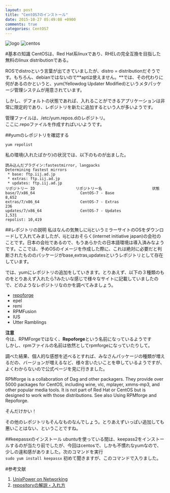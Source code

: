 ```yaml
---
layout: post
title: "CentOS7のインストール"
date: 2015-10-27 05:49:08 +0900
comments: true
categories: CentOS7
---
```

![logo](http://mireiasangalo.com/wp-content/uploads/2013/09/centos-splash.png)
![centos](/images/centos7.png)

#基本の知識
CentOSは、Red Hat系linuxであり、RHELの完全互換を目指した無料のlinux distributionである。  
  
ROSでdistroという言葉が出てきていましたが、distro = distributionだそうです。もちろん、debianではないので**aptは使えません。**では、その代わりに何があるのかというと、yum(Yellowdog Updater Modified)というメタパッケージ管理システムが用意されています。  
  
しかし、デフォルトの状態であれば、入れることができるアプリケーションは非常に限定的であり、レポジトリを新たに追加するという人が多いようです。  
  
管理ファイルは、/etc/yum.repos.dのレポジトリ。  
ここに.repoファイルを作成すればいいようです。  

##yumのレポジトリを確認する

`
yum repolist
`
  
私の環境(入れたばかり)の状況では、以下のものが出ました。
```
読み込んだプラグイン:fastestmirror, langpacks
Determining fastest mirrors
 * base: ftp.iij.ad.jp
 * extras: ftp.iij.ad.jp
 * updates: ftp.iij.ad.jp
リポジトリー ID                  リポジトリー名                      状態
base/7/x86_64                    CentOS-7 - Base                     8,652
extras/7/x86_64                  CentOS-7 - Extras                     236
updates/7/x86_64                 CentOS-7 - Updates                  1,531
repolist: 10,419
```

##レポジトリの説明
私はなんの気無しにiijというミラーサイトのOSをダウンロードして入れてみましたが、iijとはおそらく(internet initiative japan)の会社のことです。日本の会社であるので、もうあらかたの日本語環境は導入済みなようです。ここでは、予めOSのイメージを作成した際に、これは絶対に必要だと判断されたもののパッケージがbase,extras,updatesというレポジトリとして存在しています。  

では、yumにレポジトリの追加をしていきます。とりあえず、以下の３種類のものをとりあえず入れたら?みたいな感じで様々なサイトに記載していましたので、どのようなレポジトリなのかを調べてみましょう。  

- [repoforge](https://wiki.centos.org/AdditionalResources/Repositories/RPMForge)  
- epel  
- remi  
- RPMFusion  
- IUS  
- Utter Ramblings  

**注意**  
今は、RPMForgeではなく、**Repoforge**という名前になっているようです  
しかし、rpmファイルの名前は依然としてrpmforgeになっていたりして。

調べた結果、個人的な感想を述べるとすれば、みなさんパッケージの種類が増えるだの、バージョンが増えるなど、様々言いたいことを申しているようですが、よくわからないので公式ページを見に行きました。  

RPMforge is a collaboration of Dag and other packagers. They provide over 5000 packages for CentOS, including wine, vlc, mplayer, xmms-mp3, and other popular media tools. It is not part of Red Hat or CentOS but is designed to work with those distributions. See also Using RPMforge and Repoforge.  
  
そんだけかい！  
  
その他のレポジトリもそんなものなんでしょう。とりあえずいっぱい追加しても悪いことはない、ということですね。

##keepassxのインストール
ubuntuを使っている間は、keepass2をインストールするのが当たり前でしたが、今回はcentosで、しかも不慣れなyumなので、少しの違和感がありました。次のコマンドを実行  
`
sudo yum install keepassx
`
初めて聞きますが、このコマンドで入りました。

#参考文献
1. [UnixPower on Networking](http://www.unix-power.net/linux/yum.html)
2. [repositoryの解説・入れ方](http://oki2a24.com/2012/03/13/what-is-rpmforge-remi-epel/)